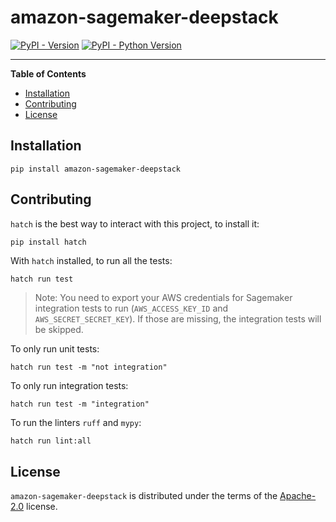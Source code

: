 # amazon-sagemaker-deepstack

[![PyPI - Version](https://img.shields.io/pypi/v/amazon-sagemaker-deepstack.svg)](https://pypi.org/project/amazon-sagemaker-deepstack)
[![PyPI - Python Version](https://img.shields.io/pypi/pyversions/amazon-sagemaker-deepstack.svg)](https://pypi.org/project/amazon-sagemaker-deepstack)

-----

**Table of Contents**

- [Installation](#installation)
- [Contributing](#contributing)
- [License](#license)

## Installation

```console
pip install amazon-sagemaker-deepstack
```

## Contributing

`hatch` is the best way to interact with this project, to install it:
```sh
pip install hatch
```

With `hatch` installed, to run all the tests:
```
hatch run test
```

> Note: You need to export your AWS credentials for Sagemaker integration tests to run (`AWS_ACCESS_KEY_ID` and 
`AWS_SECRET_SECRET_KEY`). If those are missing, the integration tests will be skipped.

To only run unit tests:
```
hatch run test -m "not integration"
```

To only run integration tests:
```
hatch run test -m "integration"
```

To run the linters `ruff` and `mypy`:
```
hatch run lint:all
```

## License

`amazon-sagemaker-deepstack` is distributed under the terms of the [Apache-2.0](https://spdx.org/licenses/Apache-2.0.html) license.
